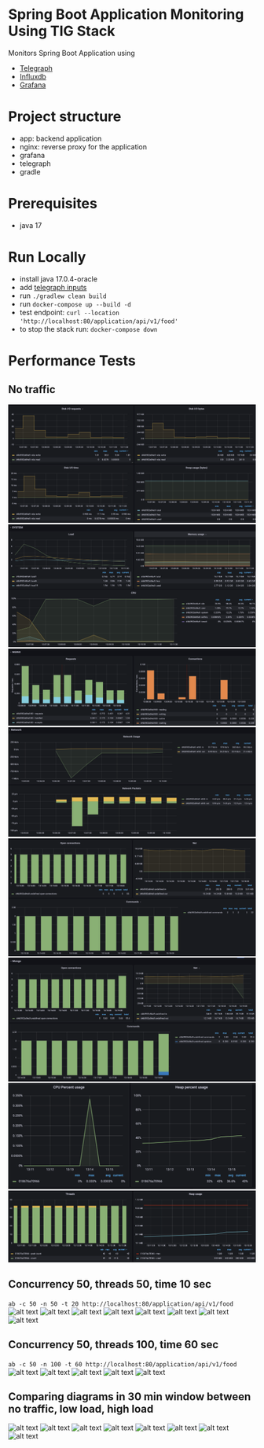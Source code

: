 # Spring Boot Application Monitoring Using TIG Stack
Monitors Spring Boot Application using
- [Telegraph](https://www.influxdata.com/time-series-platform/telegraf/)
- [Influxdb](https://www.influxdata.com/)
- [Grafana](https://grafana.com/)

# Project structure
- app: backend application
- nginx: reverse proxy for the application
- grafana
- telegraph
- gradle

# Prerequisites
- java 17

# Run Locally
- install java 17.0.4-oracle
- add [telegraph inputs](https://github.com/influxdata/telegraf/blob/master/plugins/inputs)
- run ```./gradlew clean build```
- run ```docker-compose up --build -d```
- test endpoint: ```curl --location 'http://localhost:80/application/api/v1/food'```
- to stop the stack run: ```docker-compose down```

# Performance Tests

## No traffic
![alt text](./docs/monitoring/no-traffic/system-io.png)
![alt text](./docs/monitoring/no-traffic/system-load.png)
![alt text](./docs/monitoring/no-traffic/nginx.png)
![alt text](./docs/monitoring/no-traffic/network.png)
![alt text](./docs/monitoring/no-traffic/mongo.png)
![alt text](./docs/monitoring/no-traffic/monog-insert-to-db.png)
![alt text](./docs/monitoring/no-traffic/elastic.png)
![alt text](./docs/monitoring/no-traffic/elastic-threads.png)


## Concurrency 50, threads 50, time 10 sec
```ab -c 50 -n 50 -t 20 http://localhost:80/application/api/v1/food```
![alt text](./docs/monitoring/c50n50t20/system-load.png)
![alt text](./docs/monitoring/c50n50t20/system-io.png)
![alt text](./docs/monitoring/c50n50t20/network.png)
![alt text](./docs/monitoring/c50n50t20/nginx.png)
![alt text](./docs/monitoring/c50n50t20/mongo.png)
![alt text](./docs/monitoring/c50n50t20/elastic-load.png)
![alt text](./docs/monitoring/c50n50t20/elastic-indices.png)
![alt text](./docs/monitoring/c50n50t20/elastic-threads.png)


## Concurrency 50, threads 100, time 60 sec
```ab -c 50 -n 100 -t 60 http://localhost:80/application/api/v1/food```
![alt text](./docs/monitoring/c50n100t60/system-load.png)
![alt text](./docs/monitoring/c50n100t60/system-io.png)
![alt text](./docs/monitoring/c50n100t60/nginx.png)
![alt text](./docs/monitoring/c50n100t60/mongo.png)
![alt text](./docs/monitoring/c50n100t60/elastic.png)

## Comparing diagrams in 30 min window between no traffic, low load, high load

![alt text](./docs/monitoring/notrafic-c50n50t20-c50n100t60-30min-window/system-load.png)
![alt text](./docs/monitoring/notrafic-c50n50t20-c50n100t60-30min-window/system-io.png)
![alt text](./docs/monitoring/notrafic-c50n50t20-c50n100t60-30min-window/network.png)
![alt text](./docs/monitoring/notrafic-c50n50t20-c50n100t60-30min-window/nginx.png)
![alt text](./docs/monitoring/notrafic-c50n50t20-c50n100t60-30min-window/mongo.png)
![alt text](./docs/monitoring/notrafic-c50n50t20-c50n100t60-30min-window/elastic.png)
![alt text](./docs/monitoring/notrafic-c50n50t20-c50n100t60-30min-window/elastic-threads.png)
![alt text](./docs/monitoring/notrafic-c50n50t20-c50n100t60-30min-window/elastic-idx.png)


